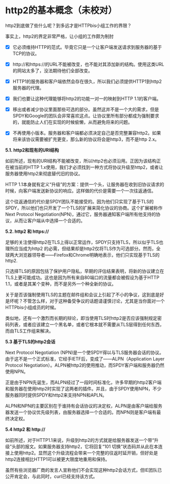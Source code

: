 # http2的基本概念（未校对）

http2到底做了些什么呢？到多远才是HTTPbis小组工作的界限？

事实上，http2的界定非常严格，让小组的工作颇为制肘 

* [X] 它必须维持HTTP的范式。毕竟它只是一个让客户端发送请求到服务器的基于TCP的协议。

* [X] http://和https://的URL不能被改变，也不能对其添加新的结构。使用这类URL的网站太多了，没法期待他们全部改变。

* [X] HTTP1的服务器和客户端依然会存在很久，所以我们必须提供HTTP1到http2服务器的代理。

* [X] 我们也要让这种代理能够将http2的功能一对一的映射到HTTP 1.1的客户端。

* [X] 移出或者减少协议里面那些可选的部分。虽然这并不是一个大的需求，但是SPDY和Google的团队会非常喜欢这点。让协议里所有部分都成为强制要求的，就能防止人们在实现的时候偷懒，从而避免将来的问题。

* [X] 不再使用小版本。服务器和客户端都必须决定自己是否完整兼容http2。如果将来该协议需要被扩充更变，那么新的协议将会是http3，而不是http 2.x。

**5.1. http2和现有的URI结构**

如前所述，现有的URI结构不能被改变，所以http2也必须沿用。正因为该结构正在被当前的HTTP 1.x使用，我们才必须找到一种方式将协议升级至http2，或者让服务器使用http2来彻底替代旧的协议。

HTTP 1.1本身就有定义“升级”的方案：提供一个头，让服务器在收到旧协议请求的时候，向客户端发送新协议的响应。这样做的代价是需要一个一次往返通信。

这个往返通信的代价是SPDY团队不能接受的。因为他们只实现了基于TLS的SPDY，所以他们也只开发了一个TLS的扩展来简化协议的协商。这个扩展被称作Next Protocol Negotiation(NPN)，通过它，服务器通知客户端所有他支持的协议，从而让客户端从中选择一个合适的。

**5.2. http2 和 https://**<!--这段比较复杂，需要review-->

足够的关注使得http2在TLS上得以正常运作，SPDY只支持TLS，所以似乎TLS也理所应当成为http2 的必需，但结果却是http2仅将TLS作为可选部分。然而，全球两大浏览器领导者——Firefox和Chrome明确地表示，他们只实现基于TLS的http2.

只选择TLS的原因包括了保护用户隐私，早期的评估结果表明，将新的协议建立在TLS上更可能成功。这也是因为所有来自80端口的流量都会被假设为基于HTTP 1.1，或者是其某个变种，而不是另外一个种全新的协议。

关于是否该强制使用TLS的主题在邮件组和会议上引起了不小的争议，这到底是好是坏呢？不管怎么样，对于这种备受争议的话题请谨慎讨论，尤其是当你面对一个HTTPbis小组成员的时候。

类似地，还有一个激烈而长期的辩论，即当使用TLS时http2是否应该强制规定密码列表，或者应该建立一个黑名单，或者它根本就不需要从TLS层得到任何东西，而由TLS工作组来解决。


**5.3 基于TLS的http2会话**

Next Protocol Negotiation (NPN)是一个使SPDY得以与TLS服务器会话的协议。由于这不是一个正式标准，它经手IETF后，变成了——ALPN（Application Layer Protocol Negotiation）。<!--原文的IETF and ALPN怎么理解，是否有误，应该是IETF and NPN，意为NPN经由IETF变为ALPN-->ALPN被http2的使用推动，而SPDY客户端和服务器仍然使用NPN。

正是由于NPN先诞生，而ALPN经过了一段时间标准化，许多早期的http2客户端和服务器在使用http2时实现了这两者的插件。并且，由于SPDY使用NPN，不少服务器同时提供SPDY和http2来支持NPN和APLN。

ALPN和NPN的主要区别在于谁持有会话协议的决定权，ALPN是由客户端给服务器发送一个协议优先级列表，由服务器选择一个合适的。而NPN则是客户端有最终决定权。


**5.4 http2 和 http://**

如前所述，对于HTTP1.1来说，升级到http2的方式就是给服务器发送一个带“升级”头部的报文。如果服务器支持http2，它将回复“101 切换”状态码并从此在本连接上使用http2。显然这个升级流程会带来一个完整的往返时延开销，但好处是http2连接相比HTTP1可以被更大限度地重用和保持。

虽然有些浏览器厂商的发言人宣称他们不会实现这种http2会话方式，但IE团队已公开肯定会，与此同时，curl已经支持该方式。
